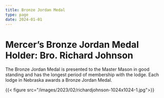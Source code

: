 ```yaml
---
title: Bronze Jordan Medal
type: page
date: 2024-01-01
---
```


# Mercer’s Bronze Jordan Medal Holder: Bro. Richard Johnson

The Bronze Jordan Medal is presented to the Master Mason in good standing and has the longest period of membership with the lodge. Each lodge in Nebraska awards a Bronze Jordan Medal.



{{< figure src="/images/2023/02/richardjohnson-1024x1024-1.jpg">}}

